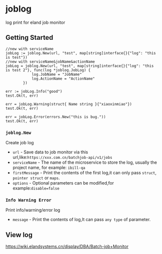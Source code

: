 # joblog

log print for eland job monitor

## Getting Started

```golang
//new with serviceName
jobLog := joblog.New(url, "test", map[string]interface{}{"log": "this is test"})
//new with serviceName&jobName&actionName
jobLog = joblog.New(url, "test", map[string]interface{}{"log": "this is test 2"}, func(log *joblog.JobLog) {
			log.JobName = "JobName"
			log.ActionName = "ActionName"
		})

err := jobLog.Info("good")
test.Ok(t, err)

err = jobLog.Warning(struct{ Name string }{"xiaoxinmiao"})
test.Ok(t, err)

err = jobLog.Error(errors.New("this is bug."))
test.Ok(t, err)
```
### `joblog.New`

Create job log

- `url` - Save data to job monitor via this url,like:`https://xxx.com.cn/batchjob-api/v1/jobs`
- `serviceName` - The name of the microservice to store the log, usually the project name, for example: `ibill-qa`
- `firstMessage` - Print the contents of the first log,it can only pass `struct`, `pointer struct` or `maps`.
- `options` - Optional parameters can be modified,for example:`disable=false`

### `Info Warning Error `

Print info/warning/error log

- `message` - Print the contents of log,It can pass `any type` of parameter.

## View log

https://wiki.elandsystems.cn/display/DBA/Batch-job+Monitor


